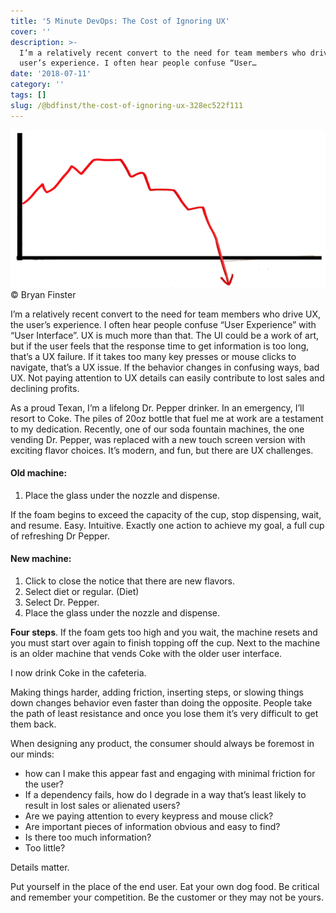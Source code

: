 ```yaml
---
title: '5 Minute DevOps: The Cost of Ignoring UX'
cover: ''
description: >-
  I’m a relatively recent convert to the need for team members who drive UX, the
  user’s experience. I often hear people confuse “User…
date: '2018-07-11'
category: ''
tags: []
slug: /@bdfinst/the-cost-of-ignoring-ux-328ec522f111
---
```


![© Bryan Finster](img/1__iOFSLUTtMUS6n36sWpSfHQ.png)
© Bryan Finster

I’m a relatively recent convert to the need for team members who drive UX, the user’s experience. I often hear people confuse “User Experience” with “User Interface”. UX is much more than that. The UI could be a work of art, but if the user feels that the response time to get information is too long, that’s a UX failure. If it takes too many key presses or mouse clicks to navigate, that’s a UX issue. If the behavior changes in confusing ways, bad UX. Not paying attention to UX details can easily contribute to lost sales and declining profits.

As a proud Texan, I’m a lifelong Dr. Pepper drinker. In an emergency, I’ll resort to Coke. The piles of 20oz bottle that fuel me at work are a testament to my dedication. Recently, one of our soda fountain machines, the one vending Dr. Pepper, was replaced with a new touch screen version with exciting flavor choices. It’s modern, and fun, but there are UX challenges.

#### **Old machine:**

1.  Place the glass under the nozzle and dispense.

If the foam begins to exceed the capacity of the cup, stop dispensing, wait, and resume. Easy. Intuitive. Exactly one action to achieve my goal, a full cup of refreshing Dr Pepper.

#### **New machine:**

1.  Click to close the notice that there are new flavors.
2.  Select diet or regular. (Diet)
3.  Select Dr. Pepper.
4.  Place the glass under the nozzle and dispense.

**Four steps**. If the foam gets too high and you wait, the machine resets and you must start over again to finish topping off the cup. Next to the machine is an older machine that vends Coke with the older user interface.

I now drink Coke in the cafeteria.

Making things harder, adding friction, inserting steps, or slowing things down changes behavior even faster than doing the opposite. People take the path of least resistance and once you lose them it’s very difficult to get them back.

When designing any product, the consumer should always be foremost in our minds:

*   how can I make this appear fast and engaging with minimal friction for the user?
*   If a dependency fails, how do I degrade in a way that’s least likely to result in lost sales or alienated users?
*   Are we paying attention to every keypress and mouse click?
*   Are important pieces of information obvious and easy to find?
*   Is there too much information?
*   Too little?

Details matter.

Put yourself in the place of the end user. Eat your own dog food. Be critical and remember your competition. Be the customer or they may not be yours.